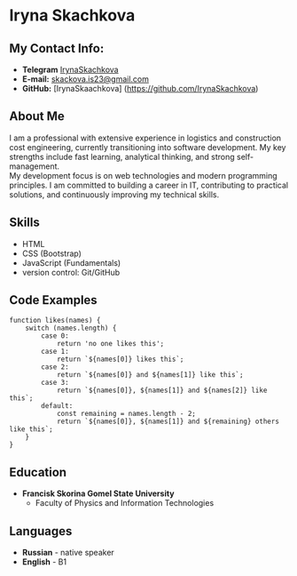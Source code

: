 # Iryna Skachkova
## My Contact Info:

* **Telegram** [IrynaSkachkova](https://t.me/IrynaSkachkova)
* **E-mail:** [skackova.is23@gmail.com](skachkova.is23@gmail.com)
* **GitHub:** [IrynaSkaachkova] (https://github.com/IrynaSkachkova)

## About Me
I am a professional with extensive experience in logistics and construction cost engineering, currently transitioning into software development. My key strengths include fast learning, analytical thinking, and strong self-management.  
My development focus is on web technologies and modern programming principles. I am committed to building a career in IT, contributing to practical solutions, and continuously improving my technical skills.

## Skills
* HTML
* CSS (Bootstrap)
* JavaScript (Fundamentals)
* version control: Git/GitHub

## Code Examples
```
function likes(names) {
    switch (names.length) {
        case 0:
            return 'no one likes this';
        case 1:
            return `${names[0]} likes this`;
        case 2:
            return `${names[0]} and ${names[1]} like this`;
        case 3:
            return `${names[0]}, ${names[1]} and ${names[2]} like this`;
        default:
            const remaining = names.length - 2;
            return `${names[0]}, ${names[1]} and ${remaining} others like this`;
    }
}
```

## Education
* **Francisk Skorina Gomel State University**
    * Faculty of Physics and Information Technologies

## Languages
* **Russian** - native speaker
* **English** - B1